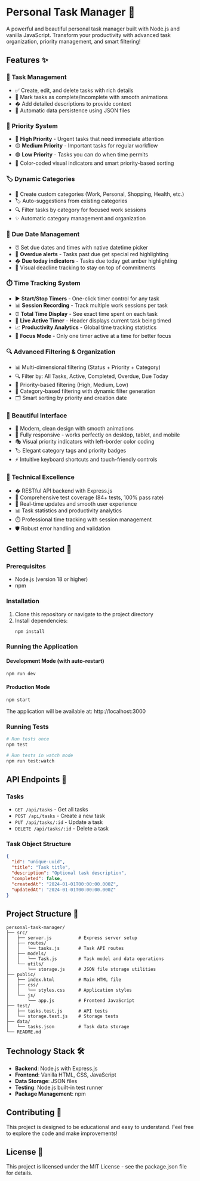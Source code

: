 # Personal Task Manager 📝

A powerful and beautiful personal task manager built with Node.js and vanilla JavaScript. Transform your productivity with advanced task organization, priority management, and smart filtering!

## Features ✨

### 🎯 **Task Management**
- ✅ Create, edit, and delete tasks with rich details
- 🔄 Mark tasks as complete/incomplete with smooth animations
- � Add detailed descriptions to provide context
- 💾 Automatic data persistence using JSON files

### 🚨 **Priority System**
- 🔴 **High Priority** - Urgent tasks that need immediate attention
- 🟡 **Medium Priority** - Important tasks for regular workflow
- 🟢 **Low Priority** - Tasks you can do when time permits
- 🎨 Color-coded visual indicators and smart priority-based sorting

### 🏷️ **Dynamic Categories**
- 📂 Create custom categories (Work, Personal, Shopping, Health, etc.)
- 🏷️ Auto-suggestions from existing categories
- 🔍 Filter tasks by category for focused work sessions
- ✨ Automatic category management and organization

### 📅 **Due Date Management**
- ⏰ Set due dates and times with native datetime picker
- 🚨 **Overdue alerts** - Tasks past due get special red highlighting
- � **Due today indicators** - Tasks due today get amber highlighting
- 🔔 Visual deadline tracking to stay on top of commitments

### ⏱️ **Time Tracking System**
- ▶️ **Start/Stop Timers** - One-click timer control for any task
- 📊 **Session Recording** - Track multiple work sessions per task
- ⏰ **Total Time Display** - See exact time spent on each task
- 🔴 **Live Active Timer** - Header displays current task being timed
- 📈 **Productivity Analytics** - Global time tracking statistics
- 🎯 **Focus Mode** - Only one timer active at a time for better focus

### 🔍 **Advanced Filtering & Organization**
- 📊 Multi-dimensional filtering (Status + Priority + Category)
- 🔍 Filter by: All Tasks, Active, Completed, Overdue, Due Today
- 🎯 Priority-based filtering (High, Medium, Low)
- 📂 Category-based filtering with dynamic filter generation
- 🗂️ Smart sorting by priority and creation date

### 🎨 **Beautiful Interface**
- 🌟 Modern, clean design with smooth animations
- 📱 Fully responsive - works perfectly on desktop, tablet, and mobile
- 🎭 Visual priority indicators with left-border color coding
- 🏷️ Elegant category tags and priority badges
- ⚡ Intuitive keyboard shortcuts and touch-friendly controls

### 🚀 **Technical Excellence**
- � RESTful API backend with Express.js
- 🧪 Comprehensive test coverage (84+ tests, 100% pass rate)
- 🔄 Real-time updates and smooth user experience
- 📊 Task statistics and productivity analytics
- ⏱️ Professional time tracking with session management
- 🛡️ Robust error handling and validation

## Getting Started 🚀

### Prerequisites

- Node.js (version 18 or higher)
- npm

### Installation

1. Clone this repository or navigate to the project directory
2. Install dependencies:
   ```bash
   npm install
   ```

### Running the Application

#### Development Mode (with auto-restart)
```bash
npm run dev
```

#### Production Mode
```bash
npm start
```

The application will be available at: http://localhost:3000

### Running Tests

```bash
# Run tests once
npm test

# Run tests in watch mode
npm run test:watch
```

## API Endpoints 🔌

### Tasks

- `GET /api/tasks` - Get all tasks
- `POST /api/tasks` - Create a new task
- `PUT /api/tasks/:id` - Update a task
- `DELETE /api/tasks/:id` - Delete a task

### Task Object Structure

```json
{
  "id": "unique-uuid",
  "title": "Task title",
  "description": "Optional task description",
  "completed": false,
  "createdAt": "2024-01-01T00:00:00.000Z",
  "updatedAt": "2024-01-01T00:00:00.000Z"
}
```

## Project Structure 📁

```
personal-task-manager/
├── src/
│   ├── server.js          # Express server setup
│   ├── routes/
│   │   └── tasks.js       # Task API routes
│   ├── models/
│   │   └── Task.js        # Task model and data operations
│   └── utils/
│       └── storage.js     # JSON file storage utilities
├── public/
│   ├── index.html         # Main HTML file
│   ├── css/
│   │   └── styles.css     # Application styles
│   └── js/
│       └── app.js         # Frontend JavaScript
├── test/
│   ├── tasks.test.js      # API tests
│   └── storage.test.js    # Storage tests
├── data/
│   └── tasks.json         # Task data storage
└── README.md
```

## Technology Stack 🛠️

- **Backend**: Node.js with Express.js
- **Frontend**: Vanilla HTML, CSS, JavaScript
- **Data Storage**: JSON files
- **Testing**: Node.js built-in test runner
- **Package Management**: npm

## Contributing 🤝

This project is designed to be educational and easy to understand. Feel free to explore the code and make improvements!

## License 📄

This project is licensed under the MIT License - see the package.json file for details.
